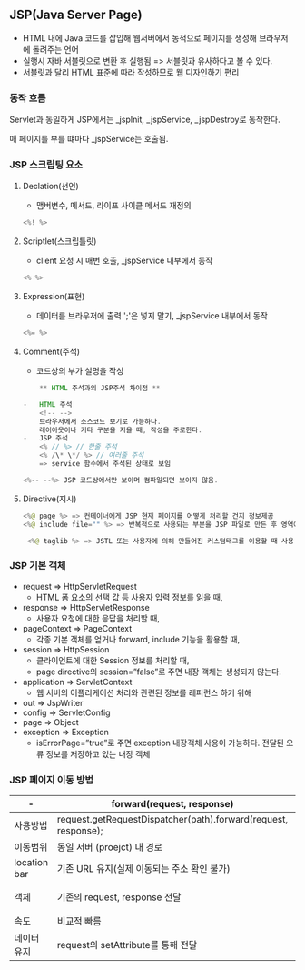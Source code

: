 ## JSP(Java Server Page)

-   HTML 내에 Java 코드를 삽입해 웹서버에서 동적으로 페이지를 생성해 브라우저에 돌려주는 언어
-   실행시 자바 서블릿으로 변환 후 실행됨 => 서블릿과 유사하다고 볼 수 있다.
-   서블릿과 달리 HTML 표준에 따라 작성하므로 웹 디자인하기 편리

### 동작 흐름

Servlet과 동일하게 JSP에서는 \_jspInit, \_jspService, \_jspDestroy로 동작한다.

매 페이지를 부를 떄마다 \_jspService는 호출됨.

### JSP 스크립팅 요소

1. Declation(선언)
    - 맴버변수, 메서드, 라이프 사이클 메서드 재정의
    ```java
    <%! %>
    ```
2. Scriptlet(스크립틀릿)
    - client 요청 시 매번 호출, \_jspService 내부에서 동작
    ```java
    <% %>
    ```
3. Expression(표현)
    - 데이터를 브라우저에 출력 ';'은 넣지 말기, \_jspService 내부에서 동작
    ```java
    <%= %>
    ```
4. Comment(주석)

    - 코드상의 부가 설명을 작성

    ```java
        ** HTML 주석과의 JSP주석 차이점 **

    -   HTML 주석
        <!-- -->
        브라우저에서 소스코드 보기로 가능하다.
        레이아웃이나 기타 구분을 지을 때, 작성을 주로한다.
    -   JSP 주석
        <% // %> // 한줄 주석
        <% /\* \*/ %> // 여러줄 주석
        => service 함수에서 주석된 상태로 보임

    <%-- --%> JSP 코드상에서만 보이며 컴파일되면 보이지 않음.
    ```

5. Directive(지시)

    ```java
    <%@ page %> => 컨테이너에게 JSP 현재 페이지를 어떻게 처리할 건지 정보제공
    <%@ include file="" %> => 반복적으로 사용되는 부분을 JSP 파일로 만든 후 영역에 include 반복

     <%@ taglib %> => JSTL 또는 사용자에 의해 만들어진 커스텀태그를 이용할 때 사용
    ```

### JSP 기본 객체

-   request => HttpServletRequest
    -   HTML 폼 요소의 선택 값 등 사용자 입력 정보를 읽을 때,
-   response => HttpServletResponse
    -   사용자 요청에 대한 응답을 처리할 때,
-   pageContext => PageContext
    -   각종 기본 객체를 얻거나 forward, include 기능을 활용할 때,
-   session => HttpSession
    -   클라이언트에 대한 Session 정보를 처리할 때,
    -   page directive의 session=”false”로 주면 내장 객체는 생성되지 않는다.
-   application => ServletContext
    -   웹 서버의 어플리케이션 처리와 관련된 정보를 레퍼런스 하기 위해
-   out => JspWriter
-   config => ServletConfig
-   page => Object
-   exception => Exception
    -   isErrorPage=”true”로 주면 exception 내장객체 사용이 가능하다. 전달된 오류 정보를 저장하고 있는 내장 객체

### JSP 페이지 이동 방법

| -            | forward(request, response)                                     | sendRedirect(location)                     |
| ------------ | -------------------------------------------------------------- | ------------------------------------------ |
| 사용방법     | request.getRequestDispatcher(path).forward(request, response); | response.sendRedirect(location);           |
| 이동범위     | 동일 서버 (proejct) 내 경로                                    | 동일 서버 포함 타 URL 가능                 |
| location bar | 기존 URL 유지(실제 이동되는 주소 확인 불가)                    | 이동하는 page로 변경                       |
| 객체         | 기존의 request, response 전달                                  | 기존의 request와 response 소멸 새롭게 생성 |
| 속도         | 비교적 빠름                                                    | forward에 비해 느림                        |
| 데이터 유지  | request의 setAttribute를 통해 전달                             | session, cookie 이용                       |
